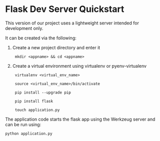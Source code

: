 Flask Dev Server Quickstart
===========================

This version of our project uses a lightweight server intended for development only.

It can be created via the following:

1. Create a new project directory and enter it

        mkdir <appname> && cd <appname>

2. Create a virtual environment using virtualenv or pyenv-virtualenv

        virtualenv <virtual_env_name>

        source <virtual_env_name>/bin/activate

        pip install --upgrade pip

        pip install flask

        touch application.py


The application code starts the flask app using the Werkzeug server and can be run using:

```python
python application.py
```